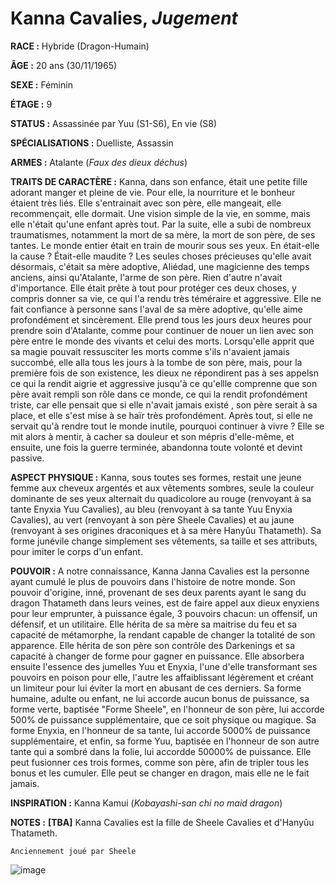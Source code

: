 # Kanna Cavalies, *Jugement*

**RACE :** Hybride (Dragon-Humain)

**ÂGE :** 20 ans (30/11/1965)

**SEXE :** Féminin

**ÉTAGE :** 9

**STATUS :** Assassinée par Yuu (S1-S6), En vie (S8)

**SPÉCIALISATIONS :** Duelliste, Assassin

**ARMES :** Atalante (*Faux des dieux déchus*)

**TRAITS DE CARACTÈRE :** Kanna, dans son enfance, était une petite fille adorant manger et pleine de vie. Pour elle, la nourriture et le bonheur étaient très liés. Elle s'entrainait avec son père, elle mangeait, elle recommençait, elle dormait. Une vision simple de la vie, en somme, mais elle n'était qu'une enfant après tout. Par la suite, elle a subi de nombreux traumatismes, notamment la mort de sa mère, la mort de son père, de ses tantes. Le monde entier était en train de mourir sous ses yeux. En était-elle la cause ? Était-elle maudite ? Les seules choses précieuses qu'elle avait désormais, c'était sa mère adoptive, Aliédad, une magicienne des temps anciens, ainsi qu'Atalante, l'arme de son père. Rien d'autre n'avait d'importance. Elle était prête à tout pour protéger ces deux choses, y compris donner sa vie, ce qui l'a rendu très téméraire et aggressive. Elle ne fait confiance à personne sans l'aval de sa mère adoptive, qu'elle aime profondément et sincèrement. Elle prend tous les jours deux heures pour prendre soin d'Atalante, comme pour continuer de nouer un lien avec son père entre le monde des vivants et celui des morts. Lorsqu'elle apprit que sa magie pouvait ressusciter les morts comme s'ils n'avaient jamais succombé, elle alla tous les jours à la tombe de son père, mais, pour la première fois de son existence, les dieux ne répondirent pas à ses appelsn ce qui la rendit aigrie et aggressive jusqu'à ce qu'ellle comprenne que son père avait rempli son rôle dans ce monde, ce qui la rendit profondément triste, car elle pensait que si elle n'avait jamais existé , son père serait à sa place, et elle s'est mise à se haïr très profondément. Après tout, si elle ne servait qu'à rendre tout le monde inutile, pourquoi continuer à vivre ? Elle se mit alors à mentir, à cacher sa douleur et son mépris d'elle-même, et ensuite, une fois la guerre terminée, abandonna toute volonté et devint passive.

**ASPECT PHYSIQUE :** Kanna, sous toutes ses formes, restait une jeune femme aux cheveux argentés et aux vêtements sombres, seule la couleur dominante de ses yeux alternait du quadicolore au rouge (renvoyant à sa tante Enyxia Yuu Cavalies), au bleu (renvoyant à sa tante Yuu Enyxia Cavalies), au vert (renvoyant à son père Sheele Cavalies) et au jaune (renvoyant à ses origines draconiques et à sa mère Hanyûu Thatameth). Sa forme junévile change simplement ses vêtements, sa taille et ses attributs, pour imiter le corps d'un enfant.

**POUVOIR :** A notre connaissance, Kanna Janna Cavalies est la personne ayant cumulé le plus de pouvoirs dans l'histoire de notre monde. Son pouvoir d'origine, inné, provenant de ses deux parents ayant le sang du dragon Thatameth dans leurs veines, est de faire appel aux dieux enyxiens pour leur emprunter, à puissance égale, 3 pouvoirs chacun: un offensif, un défensif, et un utilitaire. Elle hérita de sa mère sa maitrise du feu et sa capacité de métamorphe, la rendant capable de changer la totalité de son apparence. Elle hérita de son père son contrôle des Darkenings et sa capacité à changer de forme pour gagner en puissance. Elle absorbera ensuite l'essence des jumelles Yuu et Enyxia, l'une d'elle transformant ses pouvoirs en poison pour elle, l'autre les affaiblissant légèrement et créant un limiteur pour lui éviter la mort en abusant de ces derniers. Sa forme humaine, adulte ou enfant, ne lui accorde aucun bonus de puissance, sa forme verte, baptisée "Forme Sheele", en l'honneur de son père, lui accorde 500% de puissance supplémentaire, que ce soit physique ou magique. Sa forme Enyxia, en l'honneur de sa tante, lui accorde 5000% de puissance supplémentaire, et enfin, sa forme Yuu, baptisée en l'honneur de son autre tante qui a sombré dans la folie, lui accordde 50000% de puissance. Elle peut fusionner ces trois formes, comme son père, afin de tripler tous les bonus et les cumuler. Elle peut se changer en dragon, mais elle ne le fait jamais.

**INSPIRATION :** Kanna Kamui (*Kobayashi-san chi no maid dragon*)

**NOTES :** **[TBA]** Kanna Cavalies est la fille de Sheele Cavalies et d'Hanyûu Thatameth.

`Anciennement joué par Sheele`

![image](https://enyxia.alkanife.fr/images/characters/kanna.png)

